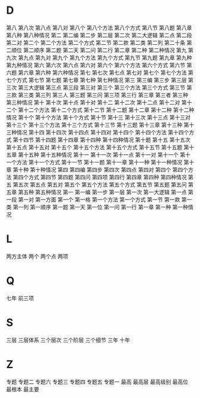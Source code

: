 
# D

第八
第八次
第八点
第八对
第八个
第八个方法
第八个方式
第八节
第八题
第八章
第八种
第八种情况
第二
第二编
第二步
第二层
第二次
第二大逻辑
第二点
第二段
第二对
第二个
第二个方法
第二个方式
第二节
第二款
第二类
第二列
第二十条
第二顺位
第二顺序
第二题
第二天
第二问
第二行
第二章
第二种
第二种情况
第九
第九次
第九点
第九对
第九个
第九个方法
第九个方式
第九节
第九题
第九章
第九种
第九种情况
第六
第六次
第六点
第六对
第六个
第六个方法
第六个方式
第六节
第六题
第六章
第六种
第六种情况
第七
第七次
第七点
第七对
第七个
第七个方法
第七个方式
第七节
第七题
第七章
第七种
第七种情况
第三
第三编
第三步
第三层
第三次
第三大逻辑
第三点
第三段
第三对
第三个
第三个方法
第三个方式
第三节
第三款
第三类
第三列
第三人
第三题
第三问
第三项
第三行
第三章
第三者
第三种
第三种情况
第十
第十次
第十点
第十对
第十二
第十二次
第十二点
第十二对
第十二个
第十二个方法
第十二个方式
第十二节
第十二题
第十二章
第十二种
第十二种情况
第十个
第十个方法
第十个方式
第十节
第十三
第十三次
第十三点
第十三对
第十三个
第十三个方法
第十三个方式
第十三节
第十三题
第十三章
第十三种
第十三种情况
第十四
第十四次
第十四点
第十四对
第十四个
第十四个方法
第十四个方式
第十四节
第十四题
第十四章
第十四种
第十四种情况
第十题
第十五
第十五次
第十五点
第十五对
第十五个
第十五个方法
第十五个方式
第十五节
第十五题
第十五章
第十五种
第十五种情况
第十一
第十一次
第十一点
第十一对
第十一个
第十一个方法
第十一个方式
第十一节
第十一题
第十一章
第十一种
第十一种情况
第十章
第十种
第十种情况
第四
第四编
第四步
第四次
第四点
第四对
第四个
第四个方法
第四个方式
第四节
第四题
第四问
第四项
第四行
第四章
第四种
第四种情况
第五
第五次
第五点
第五对
第五个
第五个方法
第五个方式
第五节
第五题
第五问
第五章
第五种
第五种情况
第一
第一编
第一步
第一层
第一次
第一大逻辑
第一点
第一段
第一对
第一方面
第一个
第一格
第一个方法
第一个方式
第一节
第一款
第一类
第一列
第一顺序
第一题
第一天
第一位
第一问
第一行
第一章
第一种
第一种情况

# L

两方主体
两个
两个点
两项

# Q

七年
前三项

# S

三层
三层体系
三个层次
三个阶层
三个细节
三年
十年

# Z

专题
专题二
专题六
专题三
专题四
专题五
专题一
最高
最高层
最高级别
最高位
最根本
最主要

